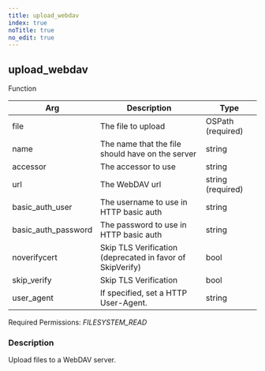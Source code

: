 ```yaml
---
title: upload_webdav
index: true
noTitle: true
no_edit: true
---
```




<div class="vql_item"></div>


## upload_webdav
<span class='vql_type pull-right page-header'>Function</span>



<div class="vqlargs"></div>

Arg | Description | Type
----|-------------|-----
file|The file to upload|OSPath (required)
name|The name that the file should have on the server|string
accessor|The accessor to use|string
url|The WebDAV url|string (required)
basic_auth_user|The username to use in HTTP basic auth|string
basic_auth_password|The password to use in HTTP basic auth|string
noverifycert|Skip TLS Verification (deprecated in favor of SkipVerify)|bool
skip_verify|Skip TLS Verification|bool
user_agent|If specified, set a HTTP User-Agent.|string

Required Permissions: 
<i class="linkcolour label pull-right label-success">FILESYSTEM_READ</i>

### Description

Upload files to a WebDAV server.

